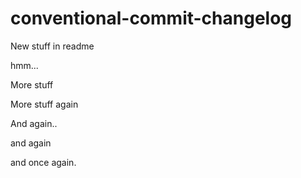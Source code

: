 # conventional-commit-changelog

New stuff in readme

hmm...

More stuff

More stuff again  

And again..

and again

and once again.
